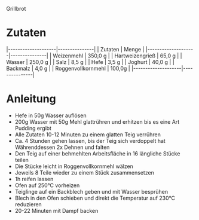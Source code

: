 Grillbrot

# Zutaten
|--------------------|---------------|
|     Zutaten        |     Menge     |
|--------------------|---------------|
| Weizenmehl         |       350,0 g |
| Hartweizengrieß    |        65,0 g |
| Wasser             |       250,0 g |
| Salz               |         8,5 g |
| Hefe               |         3,5 g |
| Joghurt            |        40,0 g |
| Backmalz           |         4,0 g |
| Roggenvollkornmehl |        100,0g |
|--------------------|---------------|

# Anleitung
- Hefe in 50g Wasser auflösen
- 200g Wasser mit 50g Mehl glattrühren und erhitzen bis es eine Art Pudding ergibt
- Alle Zutaten 10-12 Minuten zu einem glatten Teig verrühren
- Ca. 4 Stunden gehen lassen, bis der Teig sich verdoppelt hat Währenddessen 2x Dehnen und falten
- Den Teig auf einer behmehlten Arbeitsfläche in 16 längliche Stücke teilen
- Die Stücke leicht in Roggenvollkornmehl wälzen
- Jeweils 8 Teile wieder zu einem Stück zusammensetzen
- 1h reifen lassen
- Ofen auf 250°C vorheizen
- Teiglinge auf ein Backblech geben und mit Wasser besprühen
- Blech in den Ofen schieben und direkt die Temperatur auf 230°C reduzieren
- 20-22 Minuten mit Dampf backen
